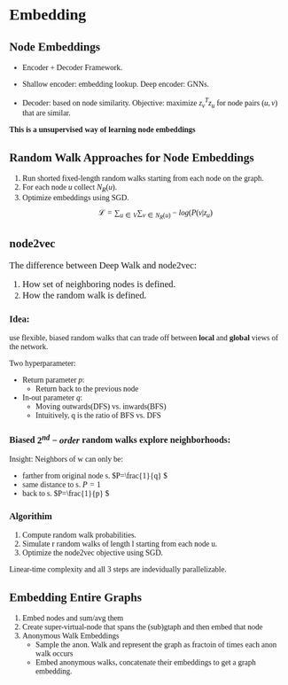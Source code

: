 <font face="Times New Roman">

# Embedding

## Node Embeddings

- Encoder + Decoder Framework.

- Shallow encoder: embedding lookup.
  Deep encoder: GNNs.

- Decoder: based on node similarity.
  Objective: maximize $z_v^Tz_u$ for node pairs $(u,v)$ that are similar.

**This is a unsupervised way of learning node embeddings**

## Random Walk Approaches for Node Embeddings

1. Run shorted fixed-length random walks starting from each node on the graph.
2. For each node $u$ collect $N_R(u)$.
3. Optimize embeddings using SGD.
   $$\mathcal L = \sum_{u\in V}\sum_{v\in N_R(u)}- log(P(v|z_u)$$

## node2vec

<big>
The difference between Deep Walk and node2vec:

1. How set of neighboring nodes is defined.
2. How the random walk is defined.
   </big>

### Idea:

use flexible, biased random walks that can trade off between **local** and **global** views of the network.

Two hyperparameter:

- Return parameter $p$:
  - Return back to the previous node
- In-out parameter $q$:
  - Moving outwards(DFS) vs. inwards(BFS)
  - Intuitively, q is the ratio of BFS vs. DFS

### Biased $2^{nd}-order$ random walks explore neighborhoods:

Insight:
Neighbors of w can only be:

- farther from original node s. $P=\frac{1}{q} $
- same distance to s. $P=1$
- back to s. $P=\frac{1}{p} $

### Algorithim

1. Compute random walk probabilities.
2. Simulate r random walks of length l starting from each node u.
3. Optimize the node2vec objective using SGD.

Linear-time complexity and all 3 steps are indevidually parallelizable.

## Embedding Entire Graphs

1. Embed nodes and sum/avg them
2. Create super-virtual-node that spans the (sub)gtaph and then embed that node
3. Anonymous Walk Embeddings
   - Sample the anon. Walk and represent the graph as fractoin of times each anon walk occurs
   - Embed anonymous walks, concatenate their embeddings to get a graph embedding.
